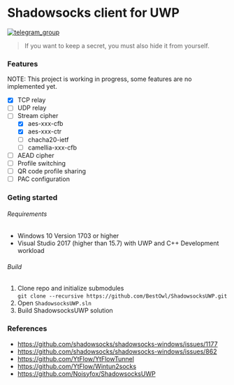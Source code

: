 # Shadowsocks client for UWP
[![telegram_group](https://img.shields.io/badge/chat%20on-telegram%20group-blue.svg)](https://telegram.me/ytflow)
>If you want to keep a secret, you must also hide it from yourself.

### Features
NOTE: This project is working in progress, some features are no implemented yet.

- [x] TCP relay
- [ ] UDP relay
- [ ] Stream cipher
  - [x] aes-xxx-cfb
  - [x] aes-xxx-ctr
  - [ ] chacha20-ietf
  - [ ] camellia-xxx-cfb
- [ ] AEAD cipher
- [ ] Profile switching
- [ ] QR code profile sharing
- [ ] PAC configuration
 
### Geting started
###### Requirements
 * Windows 10 Version 1703 or higher
 * Visual Studio 2017 (higher than 15.7) with UWP and C++ Development workload
###### Build
 1. Clone repo and initialize submodules <br/>
 `git clone --recursive https://github.com/BestOwl/ShadowsocksUWP.git`
 2. Open `ShadowsocksUWP.sln`
 3. Build ShadowsocksUWP solution
 
 ### References
 * https://github.com/shadowsocks/shadowsocks-windows/issues/1177
 * https://github.com/shadowsocks/shadowsocks-windows/issues/862
 * https://github.com/YtFlow/YtFlowTunnel
 * https://github.com/YtFlow/Wintun2socks
 * https://github.com/Noisyfox/ShadowsocksUWP
